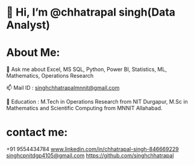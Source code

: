 # 👋 Hi, I’m @chhatrapal singh(Data Analyst)
# About Me:
💬 Ask me about Excel, MS SQL, Python, Power BI, Statistics, ML, Mathematics, Operations Research 

📫 Mail ID : singhchhatrapalmnnit@gmail.com

🏫 Education : M.Tech in Operations Research from NIT Durgapur, M.Sc in Mathematics and Scientific Computing from MNNIT Allahabad.
# contact me:
+91 9554434784
www.linkedin.com/in/chhatrapal-singh-846669229
singhcpnitdgp4105@gmail.com
https://github.com/singhchhatrapal
